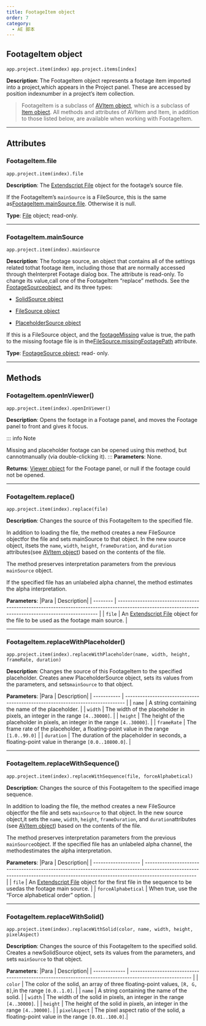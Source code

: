 ```yaml
---
title: FootageItem object
order: 7
category:
  - AE 脚本
---
```


## FootageItem object

`app.project.item(index)` `app.project.items[index]`

**Description**: The FootageItem object represents a footage item imported into a project,which appears in the Project panel. These are accessed by position indexnumber in a project’s item collection.

> FootageItem is a subclass of [AVItem object](avitem.html#avitem), which is a
> subclass of [Item object](item.html#item). All methods and attributes of
> AVItem and Item, in addition to those listed below, are available when
> working with FootageItem.

---

## Attributes

### FootageItem.file

`app.project.item(index).file`

**Description**: The [Extendscript File](https://extendscript.docsforadobe.dev/file-system-access/file-object.html) object for the footage’s source file.

If the FootageItem’s `mainSource` is a FileSource, this is the same as[FootageItem.mainSource.file](../sources/filesource.html#filesource-file).
Otherwise it is null.

**Type**: [File](https://extendscript.docsforadobe.dev/file-system-access/file-object.html) object; read-only.

---

### FootageItem.mainSource

`app.project.item(index).mainSource`

**Description**: The footage source, an object that contains all of the settings related tothat footage item, including those that are normally accessed through theInterpret Footage dialog box. The attribute is read-only. To change its value,call one of the FootageItem “replace” methods. See the [FootageSourceobject](../sources/footagesource.html#footagesource), and its three types:

- [SolidSource object](../sources/solidsource.html#solidsource)

- [FileSource object](../sources/filesource.html#filesource)

- [PlaceholderSource object](../sources/placeholdersource.html#placeholdersource)

If this is a FileSource object, and the [footageMissing](avitem.html#avitem-footagemissing) value is true, the path to the missing footage file is in the[FileSource.missingFootagePath](../sources/filesource.html#filesource-missingfootagepath) attribute.

**Type**: [FootageSource object](../sources/footagesource.html#footagesource); read-
only.

---

## Methods

### FootageItem.openInViewer()

`app.project.item(index).openInViewer()`

**Description**: Opens the footage in a Footage panel, and moves the Footage panel to front and
gives it focus.

::: info Note

Missing and placeholder footage can be opened using this method, but cannotmanually (via double-clicking it).
:::
**Parameters**: None.

**Returns**: [Viewer object](../other/viewer.html#viewer) for the Footage panel, or null if
the footage could not be opened.

---

### FootageItem.replace()

`app.project.item(index).replace(file)`

**Description**: Changes the source of this FootageItem to the specified file.

In addition to loading the file, the method creates a new FileSource objectfor the file and sets mainSource to that object. In the new source object, itsets the `name`, `width`, `height`, `frameDuration`, and `duration` attributes(see [AVItem object](avitem.html#avitem)) based on the contents of the file.

The method preserves interpretation parameters from the previous `mainSource`
object.

If the specified file has an unlabeled alpha channel, the method estimates the
alpha interpretation.

**Parameters**:
|Para | Description|
| -------- | ---------------------------------------------------------------------------------------------------------------------------------------------------- |
| `file` | An [Extendscript File](https://extendscript.docsforadobe.dev/file-system-access/file-object.html) object for the file to be used as the footage main source. |

---

### FootageItem.replaceWithPlaceholder()

`app.project.item(index).replaceWithPlaceholder(name, width, height, frameRate, duration)`

**Description**: Changes the source of this FootageItem to the specified placeholder. Creates anew PlaceholderSource object, sets its values from the parameters, and sets`mainSource` to that object.

**Parameters**:
|Para | Description|
| ----------- | ------------------------------------------------------------------------------ |
| `name` | A string containing the name of the placeholder. |
| `width` | The width of the placeholder in pixels, an integer in the range `[4..30000]`. |
| `height` | The height of the placeholder in pixels, an integer in the range `[4..30000]`. |
| `frameRate` | The frame rate of the placeholder, a floating-point value in the range `[1.0..99.0]` |
| `duration` | The duration of the placeholder in seconds, a floating-point value in therange `[0.0..10800.0]`. |

---

### FootageItem.replaceWithSequence()

`app.project.item(index).replaceWithSequence(file, forceAlphabetical)`

**Description**: Changes the source of this FootageItem to the specified image sequence.

In addition to loading the file, the method creates a new FileSource objectfor the file and sets `mainSource` to that object. In the new source object,it sets the `name`, `width`, `height`, `frameDuration`, and `duration`attributes (see [AVItem object](avitem.html#avitem)) based on the contents of
the file.

The method preserves interpretation parameters from the previous `mainSource`object. If the specified file has an unlabeled alpha channel, the methodestimates the alpha interpretation.

**Parameters**:
|Para | Description|
| ------------------- | --------------------------------------------------------------------------------------------------------------------------------------------------------------------------------- |
| `file` | An [Extendscript File](https://extendscript.docsforadobe.dev/file-system-access/file-object.html) object for the first file in the sequence to be usedas the footage main source. |
| `forceAlphabetical` | When true, use the “Force alphabetical order” option. |

---

### FootageItem.replaceWithSolid()

`app.project.item(index).replaceWithSolid(color, name, width, height, pixelAspect)`

**Description**: Changes the source of this FootageItem to the specified solid. Creates a newSolidSource object, sets its values from the parameters, and sets `mainSource`
to that object.

**Parameters**:
|Para | Description|
| ------------- | ------------------------------------------------------------------------------------------------------- |
| `color` | The color of the solid, an array of three floating-point values, `[R, G, B]`,in the range `[0.0..1.0]`. |
| `name` | A string containing the name of the solid. |
| `width` | The width of the solid in pixels, an integer in the range `[4..30000]`. |
| `height` | The height of the solid in pixels, an integer in the range `[4..30000]`. |
| `pixelAspect` | The pixel aspect ratio of the solid, a floating-point value in the range `[0.01..100.0]`.|
